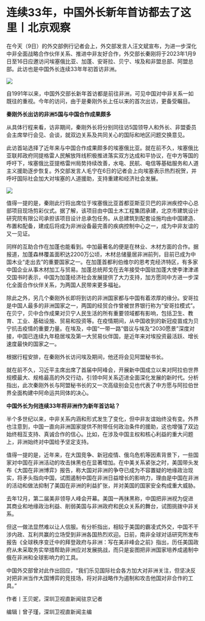 # 连续33年，中国外长新年首访都去了这里丨北京观察

在今天（9日）的外交部例行记者会上，外交部发言人汪文斌宣布，为进一步深化中非全面战略合作伙伴关系、推进中非友好合作，外交部长秦刚将于2023年1月9日至16日应邀访问埃塞俄比亚、加蓬、安哥拉、贝宁、埃及和非盟总部、阿盟总部。此访也是中国外长连续33年年初首访非洲。

![](https://inews.gtimg.com/newsapp_bt/0/15602487440/1000)

自1991年以来，中国外交部长新年首访都是前往非洲，可见中国对中非关系一如既往的重视。今年的访问，由于是秦刚外长上任以来的首次出访，更备受瞩目。

**秦刚外长出访的非洲5国与中国合作成果颇多**

从具体行程来看，访非期间，秦刚外长将分别同往访5国领导人和外长、非盟委员会主席举行会见、会谈，就双边关系及共同关心的国际和地区问题交换意见。

此访首站选择了近年来与中国合作成果颇多的埃塞俄比亚。就在前不久，埃塞俄比亚联邦政府同提格雷人民解放阵线积极推进落实双方达成和平协议，在中方等国的呼吁下，埃塞俄比亚提格雷州局势持续改善，水电、民航、电信等基础服务和人道主义援助逐步恢复。外交部发言人毛宁在6日的记者会上向埃塞表示热烈祝贺，并呼吁国际社会加大对埃塞的人道援助，支持重建和经济社会发展。

![](https://inews.gtimg.com/newsapp_bt/0/15602487449/1000)

值得一提的是，秦刚此行将出席位于埃塞俄比亚首都亚斯亚贝巴的非洲疾控中心总部项目现场剪彩仪式。据了解，该项目由中国土木工程集团承建，北京市建筑设计研究院有限公司承担该项目设计总承包任务。从总建筑到配套设施均由中国建造、布置和配备，建成后将成为非洲设备最完善的疾病控制中心之一，成为中非友谊的又一见证。

同样的互助合作在加蓬也能看到。中加最著名的便是在林业、木材方面的合作。据报道，加蓬森林覆盖面积达2200万公顷，木材总储量居非洲前列，目前已成为中国木业“走出去”的重要国家之一。在加蓬首都利伯维尔的恩考克经济特区，有多家中国企业从事木材加工与贸易。加蓬总统邦戈在去年接受中国驻加蓬大使李津津递交国书时表示，中国为加蓬经济社会发展提供了大力支持，加方愿同中方进一步深化全面合作伙伴关系，为两国人民带来更多福祉。

除此之外，另几个秦刚外长即将到访的非洲国家都与中国有着浓厚的缘分。安哥拉是中国人最多的非洲国家之一，两国的经贸合作曾被世界银行称为“安哥拉模式”。在贝宁，贝中合作成果对贝宁人民生活的所有重要领域都有影响，包括卫生、教育、工业、基础设施、贸易和投资等。在疫情期间，从中国收到的新冠疫苗成为贝宁抗击疫情的重要力量。在埃及，中国“一带一路”倡议与埃及“2030愿景”深度对接，中国已连续九年稳居埃及第一大贸易伙伴国，是近年来对埃投资最活跃、增长速度最快的国家之一。

根据行程安排，在秦刚外长访问埃及期间，他还将会见阿盟秘书长。

就在前不久，习近平主席出席了首届中阿峰会，开展新中国成立以来对阿拉伯世界规模最大、规格最高的外交行动，引领中阿关系迈进全面深化发展的新时代。分析指出，此次秦刚外长与阿盟秘书长的又一次高级别会见也代表了中方愿与阿拉伯世界全面构建中阿命运共同体的决心。

**中国外长为何连续33年将非洲作为新年首访站？**

半个多世纪以来，中非关系内涵和形式发生了变化，但中非友谊始终没有变。外界也注意到，中国一直向非洲国家提供不附带任何政治条件的援助，这也增强了双边始终相互支持、真诚合作的信心。比如，在涉及中国主权和核心利益的重大问题上，非洲始终对中国给予坚定支持。

值得一提的是，近年来，在大国竞争、新冠疫情、俄乌危机等因素背景下，一些国家对中国在非洲活动的攻击抹黑也在显著增加。在中美关系紧张之时，美国带头发布《大国在非洲博弈》报告，称大国对非洲的争夺已成为不容置疑的地缘政治现实，将矛头指向中国，试图遏制中国在非洲日益增长的影响力，理由是中国在非洲的活动和做法抑制了美国在非洲的利益扩张，并对美国的国家安全构成重大威胁。

去年12月，第二届美非领导人峰会开幕。美国一再抹黑称，中国把非洲视为促进其商业和地缘政治利益、削弱美国与非洲政府和民众关系的舞台，试图挑拨中非关系。

但这一做法显然难以让人信服。有分析指出，相较于美国的霸凌式外交，中国不干涉内政、互利共赢的立场受到非洲各国热烈欢迎。日前，南非全球对话研究所发布报告《全球秩序变迁中的拜登政府与非洲：写在美非峰会之前》指出，历任美国政府从未采取务实举措帮助非洲应对发展挑战，而只是妄图把非洲国家培养成遏制中俄在非洲和全球影响力的工具。

中国外交部曾对此作出回应，“我们乐见国际社会各方加大对非洲关注，但坚决反对把非洲当作大国博弈的竞技场，将对非战略作为遏制和攻击他国对非合作的工具。”

作者丨王贝妮，深圳卫视直新闻驻京记者

编辑丨曾子瑾，深圳卫视直新闻主编

